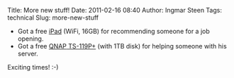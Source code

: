 Title: More new stuff!
Date: 2011-02-16 08:40
Author: Ingmar Steen
Tags: technical
Slug: more-new-stuff

-   Got a free [iPad](http://www.apple.com/ipad/) (WiFi, 16GB) for
    recommending someone for a job opening.
-   Got a free [<span class="caps">QNAP</span>
    TS-119P+](http://www.qnap.com/pro_detail_feature.asp?p_id=181) (with
    1TB disk) for helping someone with his server.

Exciting times! :-)
